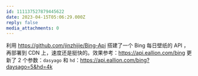 ```yaml
---
id: 111137527879445622
date: 2023-04-15T05:06:29.000Z
reply: false
media_attachments: 0
---
```


利用 https://github.com/jinzhijie/Bing-Api 搭建了一个 Bing 每日壁纸的 API ，再部署到 CDN 上，速度还是挺快的。效果参考：https://api.eallion.com/bing 更新了 2 个参数：`dasyago` 和 `hd`：https://api.eallion.com/bing?daysago=5&hd=4k 

